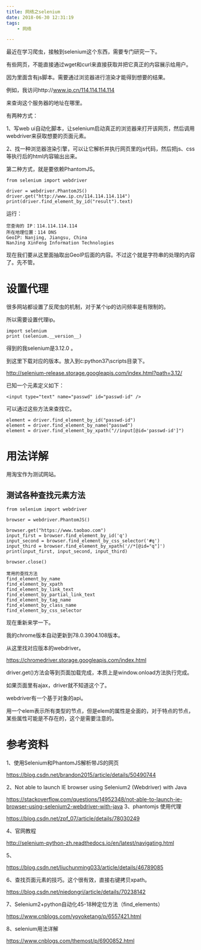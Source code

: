 ```yaml
---
title: 网络之selenium
date: 2018-06-30 12:31:19
tags:
	- 网络

---
```




最近在学习爬虫，接触到selenium这个东西，需要专门研究一下。



有些网页，不能直接通过wget和curl来直接获取并把它真正的内容展示给用户。

因为里面含有js脚本。需要通过浏览器进行渲染才能得到想要的结果。

例如，我访问http://www.ip.cn/114.114.114.114

来查询这个服务器的地址在哪里。

有两种方式：

1、写web ui自动化脚本，让selenium启动真正的浏览器来打开该网页，然后调用webdriver来获取想要的页面元素。

2、找一种浏览器渲染引擎，可以让它解析并执行网页里的js代码，然后把js、css等执行后的html内容输出出来。

第二种方式，就是要依赖PhantomJS。

```
from selenium import webdriver

driver = webdriver.PhantomJS()
driver.get("http://www.ip.cn/114.114.114.114")
print(driver.find_element_by_id("result").text)
```

运行：

```
您查询的 IP：114.114.114.114
所在地理位置：114 DNS
GeoIP: Nanjing, Jiangsu, China
NanJing XinFeng Information Technologies
```

现在我们要从这里面抽取出GeoIP后面的内容。不过这个就是字符串的处理的内容了。先不管。



# 设置代理

很多网站都设置了反爬虫的机制，对于某个ip的访问频率是有限制的。

所以需要设置代理ip。

```
import selenium
print (selenium.__version__)
```

得到的我selenium是3.12.0 。

到这里下载对应的版本。放入到c:python37\scripts目录下。

http://selenium-release.storage.googleapis.com/index.html?path=3.12/



已知一个元素定义如下：

```
<input type="text" name="passwd" id="passwd-id" />
```

可以通过这些方法来查找它。

```
element = driver.find_element_by_id("passwd-id")
element = driver.find_element_by_name("passwd")
element = driver.find_element_by_xpath("//input[@id='passwd-id']")
```



# 用法详解

用淘宝作为测试网站。

## 测试各种查找元素方法

```
from selenium import webdriver

browser = webdriver.PhantomJS()

browser.get("https://www.taobao.com")
input_first = browser.find_element_by_id('q')
input_second = browser.find_element_by_css_selector('#q')
input_third = browser.find_element_by_xpath('//*[@id="q"]')
print(input_first, input_second, input_third)

browser.close()
```



```
常用的查找方法 
find_element_by_name 
find_element_by_xpath 
find_element_by_link_text 
find_element_by_partial_link_text 
find_element_by_tag_name 
find_element_by_class_name 
find_element_by_css_selector
```





现在重新来学一下。

我的chrome版本自动更新到78.0.3904.108版本。

从这里找对应版本的webdriver。

https://chromedriver.storage.googleapis.com/index.html



driver.get()方法会等到页面加载完成，本质上是window.onload方法执行完成。

如果页面里有ajax，driver就不知道这个了。

webdriver有一个基于对象的api。

用一个elem表示所有类型的节点，但是elem的属性是全面的，对于特点的节点，某些属性可能是不存在的，这个是需要注意的。



# 参考资料

1、使用Selenium和PhantomJS解析带JS的网页

https://blog.csdn.net/brandon2015/article/details/50490744

2、Not able to launch IE browser using Selenium2 (Webdriver) with Java

https://stackoverflow.com/questions/14952348/not-able-to-launch-ie-browser-using-selenium2-webdriver-with-java
3、phantomjs 使用代理

https://blog.csdn.net/zpf_07/article/details/78030249

4、官网教程

http://selenium-python-zh.readthedocs.io/en/latest/navigating.html

5、

https://blog.csdn.net/liuchunming033/article/details/46789085

6、查找页面元素的技巧。这个很有效，直接右键拷贝xpath。

https://blog.csdn.net/niedongri/article/details/70238142

7、Selenium2+python自动化45-18种定位方法（find_elements）

https://www.cnblogs.com/yoyoketang/p/6557421.html

8、selenium用法详解

https://www.cnblogs.com/themost/p/6900852.html